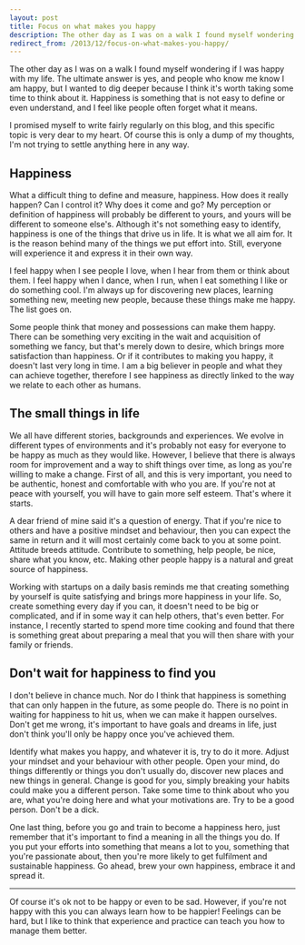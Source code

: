 ```yaml
---
layout: post
title: Focus on what makes you happy
description: The other day as I was on a walk I found myself wondering if I was happy with my life. The ultimate answer is yes, and people who know me know I am happy, but I wanted to dig deeper because I think it's worth taking some time to think about it. Happiness is something that is not easy to define or even understand, and I feel like people often forget what it means.
redirect_from: /2013/12/focus-on-what-makes-you-happy/
---
```


The other day as I was on a walk I found myself wondering if I was happy with my life. The ultimate answer is yes, and people who know me know I am happy, but I wanted to dig deeper because I think it's worth taking some time to think about it. Happiness is something that is not easy to define or even understand, and I feel like people often forget what it means.

I promised myself to write fairly regularly on this blog, and this specific topic is very dear to my heart. Of course this is only a dump of my thoughts, I'm not trying to settle anything here in any way.

## Happiness

What a difficult thing to define and measure, happiness. How does it really happen? Can I control it? Why does it come and go? My perception or definition of happiness will probably be different to yours, and yours will be different to someone else's. Although it's not something easy to identify, happiness is one of the things that drive us in life. It is what we all aim for. It is the reason behind many of the things we put effort into. Still, everyone will experience it and express it in their own way.

I feel happy when I see people I love, when I hear from them or think about them. I feel happy when I dance, when I run, when I eat something I like or do something cool. I'm always up for discovering new places, learning something new, meeting new people, because these things make me happy. The list goes on.

Some people think that money and possessions can make them happy. There can be something very exciting in the wait and acquisition of something we fancy, but that's merely down to desire, which brings more satisfaction than happiness. Or if it contributes to making you happy, it doesn't last very long in time. I am a big believer in people and what they can achieve together, therefore I see happiness as directly linked to the way we relate to each other as humans.

## The small things in life

We all have different stories, backgrounds and experiences. We evolve in different types of environments and it's probably not easy for everyone to be happy as much as they would like. However, I believe that there is always room for improvement and a way to shift things over time, as long as you're willing to make a change. First of all, and this is very important, you need to be authentic, honest and comfortable with who you are. If you're not at peace with yourself, you will have to gain more self esteem. That's where it starts.

A dear friend of mine said it's a question of energy. That if you're nice to others and have a positive mindset and behaviour, then you can expect the same in return and it will most certainly come back to you at some point. Attitude breeds attitude. Contribute to something, help people, be nice, share what you know, etc. Making other people happy is a natural and great source of happiness.

Working with startups on a daily basis reminds me that creating something by yourself is quite satisfying and brings more happiness in your life. So, create something every day if you can, it doesn't need to be big or complicated, and if in some way it can help others, that's even better. For instance, I recently started to spend more time cooking and found that there is something great about preparing a meal that you will then share with your family or friends.

## Don't wait for happiness to find you

I don't believe in chance much. Nor do I think that happiness is something that can only happen in the future, as some people do. There is no point in waiting for happiness to hit us, when we can make it happen ourselves. Don't get me wrong, it's important to have goals and dreams in life, just don't think you'll only be happy once you've achieved them.

Identify what makes you happy, and whatever it is, try to do it more. Adjust your mindset and your behaviour with other people. Open your mind, do things differently or things you don't usually do, discover new places and new things in general. Change is good for you, simply breaking your habits could make you a different person. Take some time to think about who you are, what you're doing here and what your motivations are. Try to be a good person. Don't be a dick.

One last thing, before you go and train to become a happiness hero, just remember that it's important to find a meaning in all the things you do. If you put your efforts into something that means a lot to you, something that you're passionate about, then you're more likely to get fulfilment and sustainable happiness. Go ahead, brew your own happiness, embrace it and spread it.

* * *

Of course it's ok not to be happy or even to be sad. However, if you're not happy with this you can always learn how to be happier! Feelings can be hard, but I like to think that experience and practice can teach you how to manage them better.
